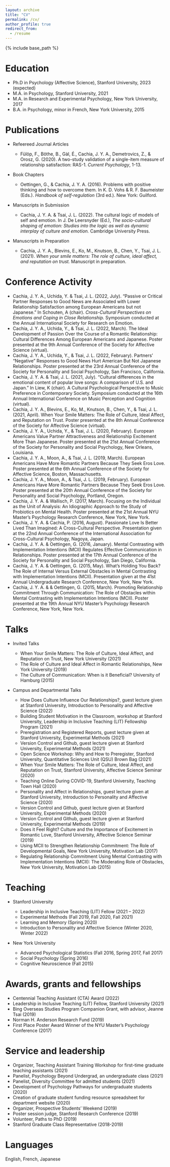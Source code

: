 ```yaml
---
layout: archive
title: "CV"
permalink: /cv/
author_profile: true
redirect_from:
  - /resume
---
```


{% include base_path %}

Education
======
* Ph.D in Psychology (Affective Science), Stanford University, 2023 (expected)
* M.A. in Psychology, Stanford University, 2021
* M.A. in Research and Experimental Psychology, New York University, 2017
* B.A. in Psychology, minor in French, New York University, 2015

Publications
======
* Refeereed Journal Articles
	* Fülöp, F., Böthe, B., Gàl, É., Cachia, J. Y. A., Demetrovics, Z., & Orosz, G. (2020). A two-study validation of a single-item measure of relationship satisfaction: RAS-1. *Current Psychology*, 1-13. 

* Book Chapters
	* Oettingen, G., & Cachia, J. Y. A. (2016). Problems with positive thinking and how to overcome them. In K. D. Vohs & R. F. Baumeister (Eds.). *Handbook of self-regulation* (3rd ed.). New York: Guilford. 

* Manuscripts in Submission
	* Cachia, J. Y. A. & Tsai, J. L. (2022). The cultural logic of models of self and emotion. In J. De Leersnyder (Ed.), *The socio-cultural shaping of emotion: Studies into the logic as well as dynamic interplay of culture and emotion.* Cambridge University Press. 
	
* Manuscripts in Preparation
	* Cachia, J. Y. A., Blevins, E., Ko, M., Knutson, B., Chen, Y., Tsai, J. L. (2021). *When your smile matters: The role of culture, ideal affect, and reputation on trust.* Manuscript in preparation.

Conference Activity
======
* Cachia, J. Y. A., Uchida, Y. & Tsai, J. L. (2022, July). “Passive or Critical Partner Responses to Good News are Associated with Lower Relationship Satisfaction among European Americans but not Japanese.” In Schouten, A (chair). *Cross-Cultural Perspectives on Emotions and Coping in Close Relationship.* Symposium conducted at the Annual International Society for Research on Emotion.
* Cachia, J. Y. A., Uchida, Y., & Tsai, J. L. (2022, March). The Ideal Development of Passion Over the Course of a Romantic Relationship: Cultural Differences Among European Americans and Japanese. Poster presented at the 9th Annual Conference of the Society for Affective Science (virtual).
* Cachia, J. Y. A., Uchida, Y., & Tsai, J. L. (2022, February). Partners’ “Negative” Responses to Good News Hurt American But Not Japanese Relationships. Poster presented at the 23rd Annual Conference of the Society for Personality and Social Psychology, San Francisco, California.
* Cachia, J. Y. A. & Tsai, J. L. (2021, July). “Cultural differences in the emotional content of popular love songs: A comparison of U.S. and Japan.” In Liew, K (chair). A Cultural Psychological Perspective to Music Preference in Contemporary Society. Symposium conducted at the 16th Annual International Conference on Music Perception and Cognition (virtual).
* Cachia, J. Y. A., Blevins, E., Ko, M., Knutson, B., Chen, Y., & Tsai, J. L. (2021, April). When Your Smile Matters: The Role of Culture, Ideal Affect, and Reputation on Trust. Poster presented at the 8th Annual Conference of the Society for Affective Science (virtual).
* Cachia, J. Y. A., Uchida, Y., & Tsai, J. L. (2020, February). European Americans Value Partner Attractiveness and Relationship Excitement More Than Japanese. Poster presented at the 21st Annual Conference of the Society for Personality and Social Psychology, New Orleans, Louisiana.
* Cachia, J. Y. A., Moon, A., & Tsai, J. L. (2019, March). European Americans Have More Romantic Partners Because They Seek Eros Love. Poster presented at the 6th Annual Conference of the Society for Affective Science, Boston, Massachusetts.
* Cachia, J. Y. A., Moon, A., & Tsai, J. L. (2019, February). European Americans Have More Romantic Partners Because They Seek Eros Love. Poster presented at the 20th Annual Conference of the Society for Personality and Social Psychology, Portland, Oregon.
* Cachia, J. Y. A. & Wallisch, P. (2017, March). Focusing on the Individual as the Unit of Analysis: An Idiographic Approach to the Study of Probiotics on Mental Health. Poster presented at the 21st Annual NYU Master’s Psychology Research Conference, New York, New York.
* Cachia, J. Y. A. & Cachia, P. (2016, August). Passionate Love Is Better Lived Than Imagined: A Cross-Cultural Perspective. Presentation given at the 22nd Annual Conference of the International Association for Cross-Cultural Psychology, Nagoya, Japan. 
* Cachia, J. Y. A. & Oettingen, G. (2016, January). Mental Contrasting with Implementation Intentions (MCII) Regulates Effective Communication in Relationships. Poster presented at the 17th Annual Conference of the Society for Personality and Social Psychology, San Diego, California. 
* Cachia, J. Y. A. & Oettingen, G. (2015, May). What’s Holding You Back? The Role of Internal Versus External Obstacles in Mental Contrasting with Implementation Intentions (MCII). Presentation given at the 41st Annual Undergraduate Research Conference, New York, New York.
* Cachia, J. Y. A. & & Oettingen, G. (2015, March). Promoting Relationship Commitment Through Communication: The Role of Obstacles within Mental Contrasting with Implementation Intentions (MCII). Poster presented at the 19th Annual NYU Master’s Psychology Research Conference, New York, New York. 

Talks
======
* Invited Talks
	* When Your Smile Matters: The Role of Culture, Ideal Affect, and Reputation on Trust, New York University (2021)
	* The Role of Culture and Ideal Affect in Romantic Relationships, New York University (2019)
	* The Culture of Communication: When is it Beneficial? University of Hamburg (2015)

* Campus and Departmental Talks
	* How Does Culture Influence Our Relationships?, guest lecture given at Stanford University, Introduction to Personality and Affective Science (2022)
	* Building Student Motivation in the Classroom, workshop at Stanford University, Leadership in Inclusive Teaching (LIT) Fellowship Program (2021)
	* Preregistration and Registered Reports, guest lecture given at Stanford University, Experimental Methods (2021)
	* Version Control and Github, guest lecture given at Stanford University, Experimental Methods (2021)
	* Open Science Workshop: Why and How to Preregister, Stanford University, Quantitative Sciences Unit (QSU) Brown Bag (2021)
	* When Your Smile Matters: The Role of Culture, Ideal Affect, and Reputation on Trust, Stanford University, Affective Science Seminar (2020)
	* Teaching Online During COVID-19, Stanford University, Teaching Town Hall (2020)
	* Personality and Affect in Relationships, guest lecture given at Stanford University, Introduction to Personality and Affective Science (2020)
	* Version Control and Github, guest lecture given at Stanford University, Experimental Methods (2020)
	* Version Control and Github, guest lecture given at Stanford University, Experimental Methods (2019)
	* Does it Feel Right? Culture and the Importance of Excitement in Romantic Love, Stanford University, Affective Science Seminar (2019)
	* Using MCII to Strengthen Relationship Commitment: The Role of Developmental Goals, New York University, Motivation Lab (2017)
	* Regulating Relationship Commitment Using Mental Contrasting with Implementation Intentions (MCII): The Moderating Role of Obstacles, New York University, Motivation Lab (2015)
  
Teaching
======
* Stanford University
	* Leadership in Inclusive Teaching (LIT) Fellow (2021 – 2022)
	* Experimental Methods (Fall 2019, Fall 2020, Fall 2021)                                     
	* Learning and Memory (Spring 2020)                                                        
	* Introduction to Personality and Affective Science (Winter 2020, Winter 2022)

* New York University
	* Advanced Psychological Statistics (Fall 2016, Spring 2017, Fall 2017) 
	* Social Psychology (Spring 2016) 
	* Cognitive Neuroscience (Fall 2015)
  
Awards, grants and fellowships
======
* Centennial Teaching Assistant (CTA) Award (2022)
* Leadership in Inclusive Teaching (LIT) Fellow, Stanford University (2021)
* Bing Overseas Studies Program Companion Grant, with advisor, Jeanne Tsai (2019)
* Norman H. Anderson Research Fund (2019)
* First Place Poster Award Winner of the NYU Master’s Psychology Conference (2017)

Service and leadership
======
* Organizer, Teaching Assistant Training Workshop for first-time graduate teaching assistants (2021)
* Panelist, Psychology Beyond Undergrad, an undergraduate class (2021)
* Panelist, Diversity Committee for admitted students (2021)
* Development of Psychology Pathways for undergraduate students (2020)
* Creation of graduate student funding resource spreadsheet for department website (2020)
* Organizer, Prospective Students’ Weekend (2019)
* Poster session judge, Stanford Research Conference (2019)
* Volunteer, Paths to PhD (2019)
* Stanford Graduate Class Representative (2018-2019)

Languages
======
English, French, Japanese